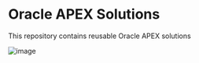 # Oracle APEX Solutions
This repository contains reusable Oracle APEX solutions

![image](https://github.com/user-attachments/assets/73664665-20ee-41c7-a72e-f995eab10c83)
